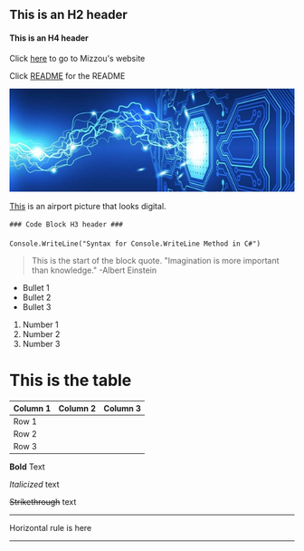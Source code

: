 ## This is an H2 header ## 

#### This is an H4 header ####

Click [here](https://missouri.edu) to go to Mizzou's website

Click [README](https://github.com/byu26/IT2600-Git-GitHub-and-Markdown/blob/master/README.md) for the README

![Digital Systems](/DigitalSystems.jpg "Digital Systems Picture")

[This](http://www.integratedaerospace.com/commercial/systems/digital-systems/img/hero-digital-systems.jpg) is an airport picture that looks digital.

`### Code Block H3 header ### `
<br>
</br>
`Console.WriteLine("Syntax for Console.WriteLine Method in C#")`

>This is the start of the block quote.
>"Imagination is more important than knowledge."
>-Albert Einstein

* Bullet 1
* Bullet 2
* Bullet 3

1. Number 1
2. Number 2
3. Number 3

# This is the table #
| Column 1 | Column 2 | Column 3  |  
|------|----------|---------------|
| Row 1|
| Row 2|          |               |   
| Row 3|          |               | 


**Bold** Text

*Italicized* text

~~Strikethrough~~ text

---
Horizontal rule is here

--- 


